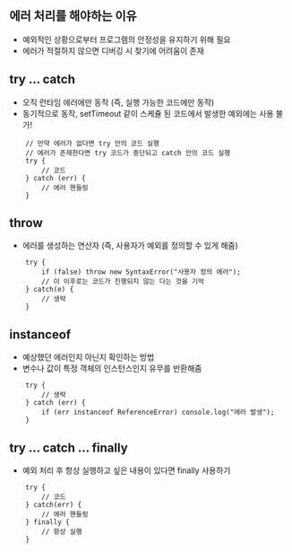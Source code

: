## 에러 처리를 해야하는 이유
- 예외적인 상황으로부터 프로그램의 안정성을 유지하기 위해 필요
- 에러가 적절하지 않으면 디버깅 시 찾기에 어려움이 존재

## try ... catch
- 오직 런타임 에러에만 동작 (즉, 실행 가능한 코드에만 동작)
- 동기적으로 동작, setTimeout 같이 스케쥴 된 코드에서 발생한 예외에는 사용 불가!

```
    // 만약 에러가 없다면 try 안의 코드 실행
    // 에러가 존재한다면 try 코드가 중단되고 catch 안의 코드 실행
    try {
        // 코드
    } catch (err) {
        // 에러 핸들링
    }
```

## throw
- 에러를 생성하는 연산자 (즉, 사용자가 예외를 정의할 수 있게 해줌)

```
    try {
        if (false) throw new SyntaxError("사용자 정의 에러"); 
        // 이 이후로는 코드가 진행되지 않는 다는 것을 기억
    } catch(e) {
        // 생략
    }
```

## instanceof
- 예상했던 에러인지 아닌지 확인하는 방법
- 변수나 값이 특정 객체의 인스턴스인지 유무를 반환해줌

```
    try {
        // 생략
    } catch (err) {
        if (err instanceof ReferenceError) console.log("에러 발생");
    }
```

## try ... catch ... finally
- 예외 처리 후 항상 실행하고 싶은 내용이 있다면 finally 사용하기

```
    try {
        // 코드
    } catch(err) {
        // 에러 핸들링
    } finally {
        // 항상 실행
    }
```